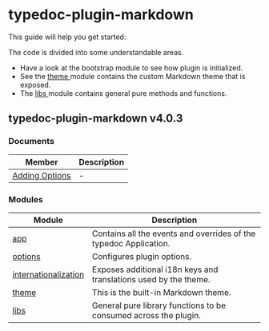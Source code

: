 # typedoc-plugin-markdown

This guide will help you get started:

The code is divided into some understandable areas.

* Have a look at the  bootstrap  module to see how plugin is initialized.
* See the [ theme ](theme/README.md) module contains the custom Markdown theme that is exposed.
* The [ libs ](libs/README.md) module contains general pure methods and functions.

## typedoc-plugin-markdown v4.0.3

### Documents

| Member                                        | Description |
| --------------------------------------------- | ----------- |
| [Adding Options](documents/Adding-Options.md) | -           |

### Modules

| Module                                                 | Description                                                       |
| ------------------------------------------------------ | ----------------------------------------------------------------- |
| [app](app/README.md)                                   | Contains all the events and overrides of the typedoc Application. |
| [options](options/README.md)                           | Configures plugin options.                                        |
| [internationalization](internationalization/README.md) | Exposes additional i18n keys and translations used by the theme.  |
| [theme](theme/README.md)                               | This is the built-in Markdown theme.                              |
| [libs](libs/README.md)                                 | General pure library functions to be consumed across the plugin.  |
